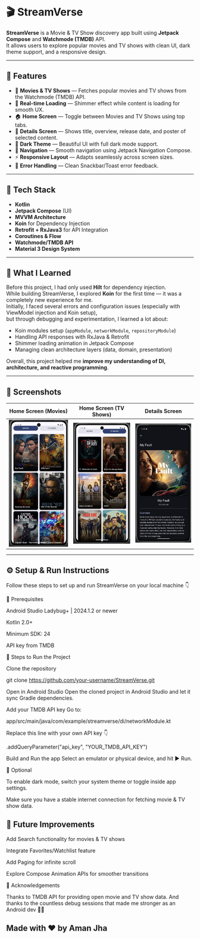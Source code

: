 # 🎬 StreamVerse

**StreamVerse** is a Movie & TV Show discovery app built using **Jetpack Compose** and **Watchmode (TMDB)** API.  
It allows users to explore popular movies and TV shows with clean UI, dark theme support, and a responsive design.

---

## 🌟 Features

- 🎥 **Movies & TV Shows** — Fetches popular movies and TV shows from the Watchmode (TMDB) API.  
- 🔄 **Real-time Loading** — Shimmer effect while content is loading for smooth UX.  
- 🏠 **Home Screen** — Toggle between Movies and TV Shows using top tabs.  
- 📖 **Details Screen** — Shows title, overview, release date, and poster of selected content.  
- 🌙 **Dark Theme** — Beautiful UI with full dark mode support.  
- 🧭 **Navigation** — Smooth navigation using Jetpack Navigation Compose.  
- ⚡ **Responsive Layout** — Adapts seamlessly across screen sizes.  
- 🚨 **Error Handling** — Clean Snackbar/Toast error feedback.

---

## 🧩 Tech Stack

- **Kotlin**  
- **Jetpack Compose** (UI)  
- **MVVM Architecture**  
- **Koin** for Dependency Injection  
- **Retrofit + RxJava3** for API Integration  
- **Coroutines & Flow**  
- **Watchmode/TMDB API**  
- **Material 3 Design System**

---

## 🧠 What I Learned

Before this project, I had only used **Hilt** for dependency injection.  
While building StreamVerse, I explored **Koin** for the first time — it was a completely new experience for me.  
Initially, I faced several errors and configuration issues (especially with ViewModel injection and Koin setup),  
but through debugging and experimentation, I learned a lot about:

- Koin modules setup (`appModule`, `networkModule`, `repositoryModule`)
- Handling API responses with RxJava & Retrofit  
- Shimmer loading animation in Jetpack Compose  
- Managing clean architecture layers (data, domain, presentation)

Overall, this project helped me **improve my understanding of DI, architecture, and reactive programming**.

---

## 📱 Screenshots

| Home Screen (Movies) | Home Screen (TV Shows) | Details Screen |
|----------------------|------------------------|----------------|
| ![Movies Screen](https://github.com/developeraj732/StreamVerse/blob/main/app/src/main/res/drawable/movies.png) | ![TV Screen](https://github.com/developeraj732/StreamVerse/blob/main/app/src/main/res/drawable/tvshows.png) | ![Details](https://github.com/developeraj732/StreamVerse/blob/main/app/src/main/res/drawable/detailscreen.png) |

---

## ⚙️ Setup & Run Instructions

Follow these steps to set up and run StreamVerse on your local machine 👇

🧩 Prerequisites

Android Studio Ladybug+ | 2024.1.2 or newer

Kotlin 2.0+

Minimum SDK: 24

API key from TMDB

🚀 Steps to Run the Project

Clone the repository

git clone https://github.com/your-username/StreamVerse.git


Open in Android Studio
Open the cloned project in Android Studio and let it sync Gradle dependencies.

Add your TMDB API key
Go to:

app/src/main/java/com/example/streamverse/di/networkModule.kt


Replace this line with your own API key 👇

.addQueryParameter("api_key", "YOUR_TMDB_API_KEY")


Build and Run the app
Select an emulator or physical device, and hit ▶️ Run.

🌙 Optional

To enable dark mode, switch your system theme or toggle inside app settings.

Make sure you have a stable internet connection for fetching movie & TV show data.

## 🚀 Future Improvements

Add Search functionality for movies & TV shows

Integrate Favorites/Watchlist feature

Add Paging for infinite scroll

Explore Compose Animation APIs for smoother transitions

💬 Acknowledgements

Thanks to TMDB API for providing open movie and TV show data.
And thanks to the countless debug sessions that made me stronger as an Android dev 💪😄

## Made with ❤️ by Aman Jha
